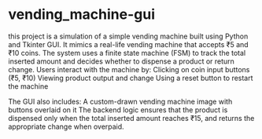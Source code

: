 # vending_machine-gui
this project is a simulation of a simple vending machine built using Python and Tkinter GUI. It mimics a real-life vending machine that accepts ₹5 and ₹10 coins. The system uses a finite state machine (FSM) to track the total inserted amount and decides whether to dispense a product or return change.
Users interact with the machine by:
Clicking on coin input buttons (₹5, ₹10)
Viewing product output and change
Using a reset button to restart the machine

The GUI also includes:
A custom-drawn vending machine image with buttons overlaid on it
The backend logic ensures that the product is dispensed only when the total inserted amount reaches ₹15, and returns the appropriate change when overpaid.
